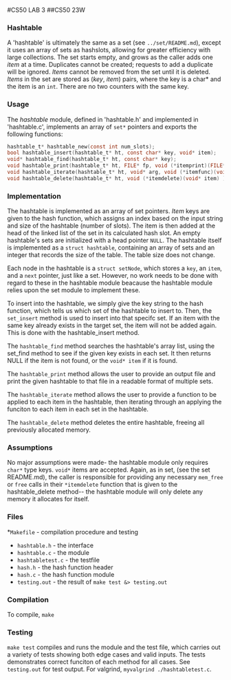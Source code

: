 #CS50 LAB 3
##CS50 23W

### Hashtable

A 'hashtable' is ultimately the same as a set (see `../set/README.md`), except it uses an array of sets as hashslots, allowing for greater efficiency with large collections. The set starts empty, and grows as the caller adds one _item_ at a time. Duplicates cannot be created; requests to add a duplicate will be ignored. _Items_ cannot be removed from the set until it is deleted. _Items_ in the set are stored as (_key_, _item_) pairs, where the key is a char* and the item is an `int`. There are no two counters with the same key. 

### Usage

The *hashtable* module, defined in 'hashtable.h' and implemented in 'hashtable.c', implements an array of `set*` pointers and exports the following functions: 

```c
hashtable_t* hashtable_new(const int num_slots);
bool hashtable_insert(hashtable_t* ht, const char* key, void* item);
void* hashtable_find(hashtable_t* ht, const char* key);
void hashtable_print(hashtable_t* ht, FILE* fp, void (*itemprint)(FILE* fp, const char* key, void* item));
void hashtable_iterate(hashtable_t* ht, void* arg, void (*itemfunc)(void* arg, const char* key, void* item) );
void hashtable_delete(hashtable_t* ht, void (*itemdelete)(void* item) );
```

### Implementation 

The hashtable is implemented as an array of set pointers. _Item_ keys are given to the hash function, which assigns an index based on the input string and size of the hashtable (number of slots). The item is then added at the head of the linked list of the set in its calculated hash slot. An empty hashtable's sets are initialized with a head pointer `NULL`. The hashtable itself is implemented as a `struct hashtable`, containing an array of sets and an integer that records the size of the table. The table size does not change. 

Each node in the hashtable is a `struct setNode`, which stores a `key`, an `item`, and a `next` pointer, just like a set. However, no work needs to be done with regard to these in the hashtable module beacause the hashtable module relies upon the set module to implement these. 

To insert into the hashtable, we simply give the key string to the hash function, which tells us which set of the hashtable to insert to. Then, the `set_insert` method is used to insert into that specifc set.  If an item with the same key already exists in the target set, the item will not be added again. This is done with the hashtable_insert method. 

The `hashtable_find` method searches the hashtable's array list, using the set_find method to see if the given key exists in each set. It then returns NULL if the item is not found, or the `void* item` if it is found. 

The `hashtable_print` method allows the user to provide an output file and print the given hashtable to that file in a readable format of multiple sets. 

The `hashtable_iterate` method allows the user to provide a function to be applied to each item in the hashtable, then iterating through an applying the funciton to each item in each set in the hashtable. 

The `hashtable_delete` method deletes the entire hashtable, freeing all previously allocated memory.  

### Assumptions
No major assumptions were made- the hashtable module only requires `char*` type keys. `void*` items are accepted. Again, as in set, (see the set README.md), the caller is responsible for providing any necessary `mem_free` or `free` calls in their `*itemdelete` function that is given to the hashtable_delete method-- the hashtable module will only delete any memory it allocates for itself. 

### Files
*`Makefile` - compilation procedure and testing
* `hashtable.h` - the interface 
* `hashtable.c` - the module
* `hashtabletest.c` - the testfile 
* `hash.h` - the hash function header
* `hash.c` - the hash function module
* `testing.out` - the result of `make test &> testing.out`

### Compilation

To compile, `make`

### Testing 

`make test` compiles and runs the module and the test file, which carries out a variety of tests showing both edge cases and valid inputs. The tests demonstrates correct funciton of each method for all cases. 
See `testing.out` for test output. 
For valgrind, `myvalgrind ./hashtabletest.c`. 
